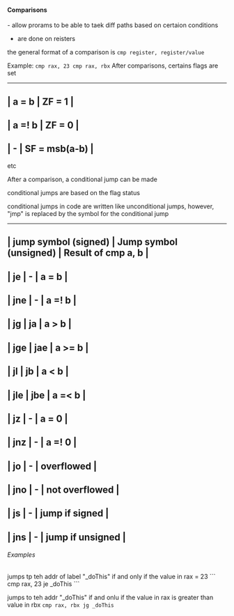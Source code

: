 <h4>Comparisons</h4>
 - allow prorams to be able to taek diff paths based on certaion conditions

 - are done on reisters

 the general format of a comparison is
                    ```
                        cmp register, register/value
                    ```

   Example:
            ```
            cmp rax, 23
            cmp rax, rbx
            ```
After comparisons, certains flags are set

---------------------------
| a = b  |      ZF = 1    |
---------------------------
| a =! b |      ZF = 0    |
---------------------------
|   -    | SF = msb(a-b)  |
---------------------------

etc

After a comparison, a conditional jump can be made

conditional jumps are based on the flag status

conditional jumps in code are written like unconditional jumps, however,
"jmp" is replaced by the symbol for the conditional jump

-----------------------------------------------------------------------
| jump symbol (signed) |  Jump symbol (unsigned) | Result of cmp a, b |
-----------------------------------------------------------------------
|         je           |            -            |       a = b        |
-----------------------------------------------------------------------
|         jne          |            -            |       a =! b       |
-----------------------------------------------------------------------
|         jg           |           ja            |       a > b        |
-----------------------------------------------------------------------
|         jge          |           jae           |      a >= b        |
-----------------------------------------------------------------------
|          jl          |           jb            |       a < b        |
-----------------------------------------------------------------------
|         jle          |           jbe           |      a =< b        |
-----------------------------------------------------------------------
|         jz           |            -            |       a = 0        |
-----------------------------------------------------------------------
|         jnz          |            -            |      a =! 0        |
-----------------------------------------------------------------------
|         jo           |            -            |     overflowed     |
-----------------------------------------------------------------------
|         jno          |            -            |   not overflowed   |
-----------------------------------------------------------------------
|         js           |            -            |   jump if signed   |
-----------------------------------------------------------------------
|         jns          |            -            |  jump if unsigned  |
-----------------------------------------------------------------------

<h6>Examples</h6>
jumps tp teh addr of label "_doThis" if and only if the value in rax = 23
    ```
    cmp rax, 23
    je _doThis
    ```

jumps to teh addr "_doThis" if and onlu if the value in rax is greater than value in rbx
    ```
    cmp rax, rbx
    jg _doThis
    ```

